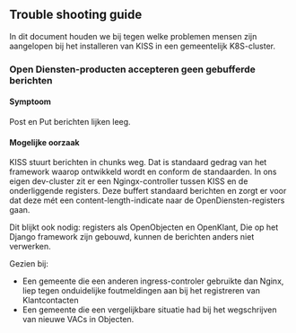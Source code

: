 ## Trouble shooting guide
In dit document houden we bij tegen welke problemen mensen zijn aangelopen bij het installeren van KISS in een gemeentelijk K8S-cluster.

### Open Diensten-producten accepteren geen gebufferde berichten
#### Symptoom
Post en Put berichten lijken leeg. 
#### Mogelijke oorzaak
KISS stuurt berichten in chunks weg. Dat is standaard gedrag van het framework waarop ontwikkeld wordt en conform de standaarden. In ons eigen dev-cluster zit er een Ngingx-controller tussen KISS en de onderliggende registers. Deze buffert standaard berichten en zorgt er voor dat deze mét een content-length-indicate naar de OpenDiensten-registers gaan. 

Dit blijkt ook nodig: registers als OpenObjecten en OpenKlant, Die op het Django framework zijn gebouwd, kunnen de berichten anders niet verwerken. 

Gezien bij: 
- Een gemeente die een anderen ingress-controler gebruikte dan Nginx, liep tegen onduidelijke foutmeldingen aan bij het registreren van Klantcontacten
- Een gemeente die een vergelijkbare situatie had bij het wegschrijven van nieuwe VACs in Objecten.
